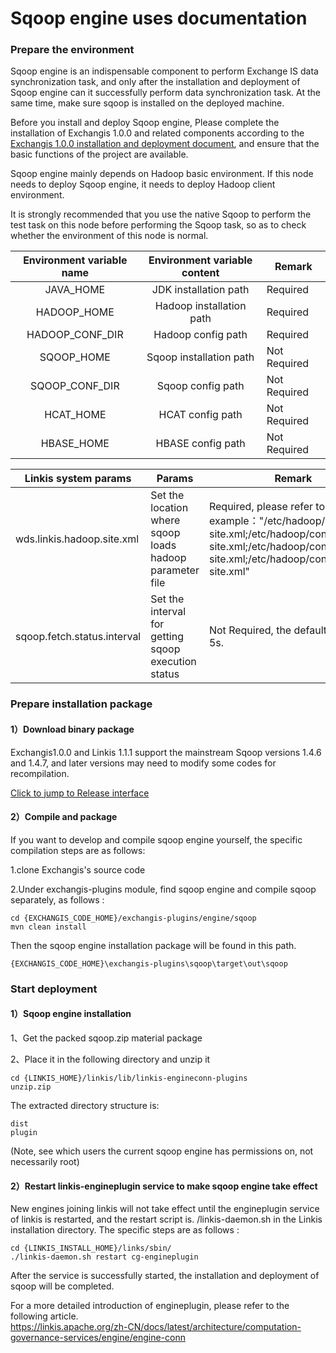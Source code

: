 # Sqoop engine uses documentation 
### Prepare the environment 
Sqoop engine is an indispensable component to perform Exchange IS data synchronization task, and only after the installation and deployment of Sqoop engine can it successfully perform data synchronization task. At the same time, make sure sqoop is installed on the deployed machine. 

Before you install and deploy Sqoop engine,  Please complete the installation of Exchangis 1.0.0 and related components according to the [Exchangis 1.0.0 installation and deployment document](https://github.com/WeBankFinTech/Exchangis/blob/dev-1.0.0/docs/en_US/ch1/exchangis_deploy_en.md), and ensure that the basic functions of the project are available. 

Sqoop engine mainly depends on Hadoop basic environment. If this node needs to deploy Sqoop engine, it needs to deploy Hadoop client environment. 

It is strongly recommended that you use the native Sqoop to perform the test task on this node before performing the Sqoop task, so as to check whether the environment of this node is normal. 

| Environment variable name | Environment variable content | Remark |
| :----: | :----: |-------|
| JAVA_HOME   | JDK installation path | Required |
| HADOOP_HOME     | Hadoop installation path | Required |
| HADOOP_CONF_DIR | Hadoop config path | Required |
| SQOOP_HOME | Sqoop installation path | Not Required |
| SQOOP_CONF_DIR | Sqoop config path | Not Required |
| HCAT_HOME | HCAT config path | Not Required |
| HBASE_HOME | HBASE config path | Not Required |


| Linkis system params        | Params                                                   | Remark                                                       |
| --------------------------- | -------------------------------------------------------- | ------------------------------------------------------------ |
| wds.linkis.hadoop.site.xml  | Set the location where sqoop loads hadoop parameter file | Required, please refer to the example："/etc/hadoop/conf/core-site.xml;/etc/hadoop/conf/hdfs-site.xml;/etc/hadoop/conf/yarn-site.xml;/etc/hadoop/conf/mapred-site.xml" |
| sqoop.fetch.status.interval | Set the interval for getting sqoop execution status      | Not Required, the default value is 5s.                       |
### Prepare installation package 
#### 1）Download binary package 

Exchangis1.0.0 and Linkis 1.1.1 support the mainstream Sqoop versions 1.4.6 and 1.4.7, and later versions may need to modify some codes for recompilation. 

[Click to jump to Release interface](https://github.com/WeBankFinTech/Exchangis/releases/tag/release-1.0.0)

#### 2）Compile and package 
If you want to develop and compile sqoop engine yourself, the specific compilation steps are as follows: 

1.clone Exchangis's source code

2.Under exchangis-plugins module, find sqoop engine and compile sqoop separately, as follows :

```
cd {EXCHANGIS_CODE_HOME}/exchangis-plugins/engine/sqoop
mvn clean install
```
Then the sqoop engine installation package will be found in this path. 
```
{EXCHANGIS_CODE_HOME}\exchangis-plugins\sqoop\target\out\sqoop
```


### Start deployment
#### 1）Sqoop engine installation 
1、Get the packed sqoop.zip material package

2、Place it in the following directory and unzip it 

```
cd {LINKIS_HOME}/linkis/lib/linkis-engineconn-plugins
unzip.zip
```
The extracted directory structure is: 
```
dist
plugin
```
(Note, see which users the current sqoop engine has permissions on, not necessarily root) 


#### 2）Restart linkis-engineplugin service to make sqoop engine take effect
New engines joining linkis will not take effect until the engineplugin service of linkis is restarted, and the restart script is. /linkis-daemon.sh in the Linkis installation directory. The specific steps are as follows :
```
cd {LINKIS_INSTALL_HOME}/links/sbin/
./linkis-daemon.sh restart cg-engineplugin
```
After the service is successfully started, the installation and deployment of sqoop will be completed. 

For a more detailed introduction of engineplugin, please refer to the following article.   
https://linkis.apache.org/zh-CN/docs/latest/architecture/computation-governance-services/engine/engine-conn